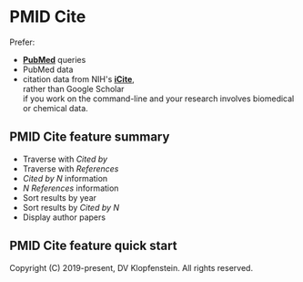 # PMID Cite
Prefer:
  * [**PubMed**](https://pubmed.ncbi.nlm.nih.gov) queries
  * PubMed data
  * citation data from NIH's [**iCite**](https://icite.od.nih.gov),    
rather than Google Scholar    
if you work on the command-line and your research involves biomedical or chemical data.


## PMID Cite feature summary
  * Traverse with *Cited by*
  * Traverse with *References*
  * *Cited by N* information
  * *N References* information
  * Sort results by year
  * Sort results by *Cited by N*
  * Display author papers

## PMID Cite feature quick start


Copyright (C) 2019-present, DV Klopfenstein. All rights reserved.
